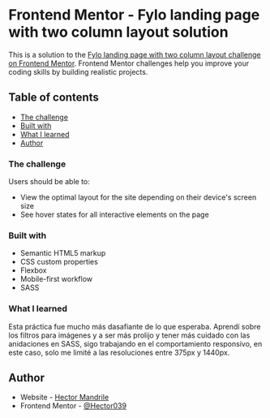 # Frontend Mentor - Fylo landing page with two column layout solution

This is a solution to the [Fylo landing page with two column layout challenge on Frontend Mentor](https://www.frontendmentor.io/challenges/fylo-landing-page-with-two-column-layout-5ca5ef041e82137ec91a50f5). Frontend Mentor challenges help you improve your coding skills by building realistic projects. 

## Table of contents

  - [The challenge](#the-challenge)
  - [Built with](#built-with)
  - [What I learned](#what-i-learned)
  - [Author](#author)

### The challenge

Users should be able to:

- View the optimal layout for the site depending on their device's screen size
- See hover states for all interactive elements on the page

### Built with

- Semantic HTML5 markup
- CSS custom properties
- Flexbox
- Mobile-first workflow
- SASS

### What I learned

Esta práctica fue mucho más dasafiante de lo que esperaba. Aprendí sobre los filtros para imágenes y a ser más prolijo y tener más cuidado con las anidaciones en SASS, sigo trabajando en el comportamiento responsivo, en este caso, solo me limité a las resoluciones entre 375px y 1440px.

## Author

- Website - [Hector Mandrile](https://github.com/Hector039)
- Frontend Mentor - [@Hector039](https://www.frontendmentor.io/profile/Hector039)

